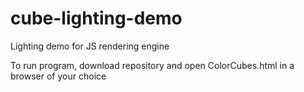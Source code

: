 # cube-lighting-demo
 Lighting demo for JS rendering engine

To run program, download repository and open ColorCubes.html in a browser of your choice